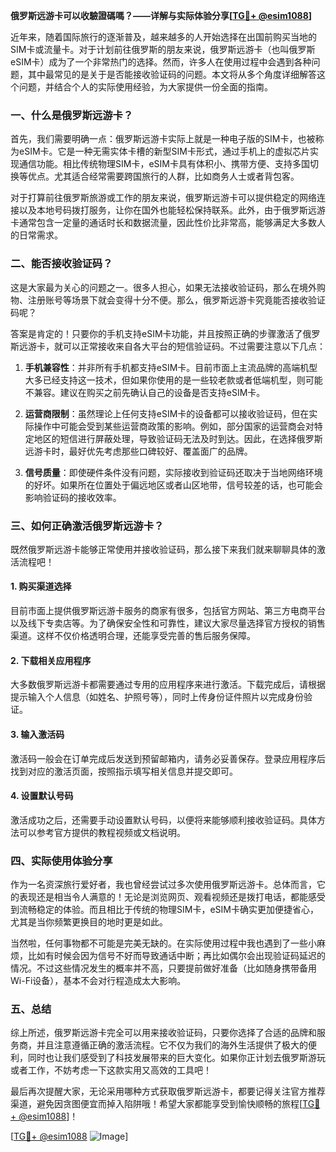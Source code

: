 **俄罗斯远游卡可以收驗證碼嗎？——详解与实际体验分享[[TG💪+ @esim1088](https://t.me/s/esim1088)]**

近年来，随着国际旅行的逐渐普及，越来越多的人开始选择在出国前购买当地的SIM卡或流量卡。对于计划前往俄罗斯的朋友来说，俄罗斯远游卡（也叫俄罗斯eSIM卡）成为了一个非常热门的选择。然而，许多人在使用过程中会遇到各种问题，其中最常见的是关于是否能接收验证码的问题。本文将从多个角度详细解答这个问题，并结合个人的实际使用经验，为大家提供一份全面的指南。

### 一、什么是俄罗斯远游卡？

首先，我们需要明确一点：俄罗斯远游卡实际上就是一种电子版的SIM卡，也被称为eSIM卡。它是一种无需实体卡槽的新型SIM卡形式，通过手机上的虚拟芯片实现通信功能。相比传统物理SIM卡，eSIM卡具有体积小、携带方便、支持多国切换等优点。尤其适合经常需要跨国旅行的人群，比如商务人士或者背包客。

对于打算前往俄罗斯旅游或工作的朋友来说，俄罗斯远游卡可以提供稳定的网络连接以及本地号码拨打服务，让你在国外也能轻松保持联系。此外，由于俄罗斯远游卡通常包含一定量的通话时长和数据流量，因此性价比非常高，能够满足大多数人的日常需求。

### 二、能否接收验证码？

这是大家最为关心的问题之一。很多人担心，如果无法接收验证码，那么在境外购物、注册账号等场景下就会变得十分不便。那么，俄罗斯远游卡究竟能否接收验证码呢？

答案是肯定的！只要你的手机支持eSIM卡功能，并且按照正确的步骤激活了俄罗斯远游卡，就可以正常接收来自各大平台的短信验证码。不过需要注意以下几点：

1. **手机兼容性**：并非所有手机都支持eSIM卡。目前市面上主流品牌的高端机型大多已经支持这一技术，但如果你使用的是一些较老款或者低端机型，则可能不兼容。建议在购买之前先确认自己的设备是否支持eSIM卡。

2. **运营商限制**：虽然理论上任何支持eSIM卡的设备都可以接收验证码，但在实际操作中可能会受到某些运营商政策的影响。例如，部分国家的运营商会对特定地区的短信进行屏蔽处理，导致验证码无法及时到达。因此，在选择俄罗斯远游卡时，最好优先考虑那些口碑较好、覆盖面广的品牌。

3. **信号质量**：即使硬件条件没有问题，实际接收到验证码还取决于当地网络环境的好坏。如果所在位置处于偏远地区或者山区地带，信号较差的话，也可能会影响验证码的接收效率。

### 三、如何正确激活俄罗斯远游卡？

既然俄罗斯远游卡能够正常使用并接收验证码，那么接下来我们就来聊聊具体的激活流程吧！

#### 1. 购买渠道选择
目前市面上提供俄罗斯远游卡服务的商家有很多，包括官方网站、第三方电商平台以及线下专卖店等。为了确保安全性和可靠性，建议大家尽量选择官方授权的销售渠道。这样不仅价格透明合理，还能享受完善的售后服务保障。

#### 2. 下载相关应用程序
大多数俄罗斯远游卡都需要通过专用的应用程序来进行激活。下载完成后，请根据提示输入个人信息（如姓名、护照号等），同时上传身份证件照片以完成身份验证。

#### 3. 输入激活码
激活码一般会在订单完成后发送到预留邮箱内，请务必妥善保存。登录应用程序后找到对应的激活页面，按照指示填写相关信息并提交即可。

#### 4. 设置默认号码
激活成功之后，还需要手动设置默认号码，以便将来能够顺利接收验证码。具体方法可以参考官方提供的教程视频或文档说明。

### 四、实际使用体验分享

作为一名资深旅行爱好者，我也曾经尝试过多次使用俄罗斯远游卡。总体而言，它的表现还是相当令人满意的！无论是浏览网页、观看视频还是拨打电话，都能感受到流畅稳定的体验。而且相比于传统的物理SIM卡，eSIM卡确实更加便捷省心，尤其是当你频繁更换目的地时更是如此。

当然啦，任何事物都不可能是完美无缺的。在实际使用过程中我也遇到了一些小麻烦，比如有时候会因为信号不好而导致通话中断；再比如偶尔会出现验证码延迟的情况。不过这些情况发生的概率并不高，只要提前做好准备（比如随身携带备用Wi-Fi设备），基本不会对行程造成太大影响。

### 五、总结

综上所述，俄罗斯远游卡完全可以用来接收验证码，只要你选择了合适的品牌和服务商，并且注意遵循正确的激活流程。它不仅为我们的海外生活提供了极大的便利，同时也让我们感受到了科技发展带来的巨大变化。如果你正计划去俄罗斯游玩或者工作，不妨考虑一下这款实用又高效的工具吧！

最后再次提醒大家，无论采用哪种方式获取俄罗斯远游卡，都要记得关注官方推荐渠道，避免因贪图便宜而掉入陷阱哦！希望大家都能享受到愉快顺畅的旅程[[TG💪+ @esim1088](https://t.me/s/esim1088)]！

[[TG💪+ @esim1088](https://t.me/s/esim1088) ![Image](https://i.postimg.cc/4NQfJmqS/Snipaste-2025-05-13-00-14-12.png)]